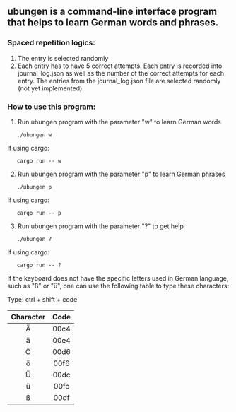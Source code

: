## ubungen is a command-line interface program that helps to learn German words and phrases. 

### Spaced repetition logics: 
1. The entry is selected randomly 
1. Each entry has to have 5 correct attempts. Each entry is recorded into journal_log.json as well as the number of the correct attempts for each entry. The entries from the journal_log.json file are selected randomly (not yet implemented). 

### How to use this program: 
1. Run ubungen program with the parameter "w" to learn German words
```console
   ./ubungen w
```
If using cargo: 
```console
   cargo run -- w
```

2. Run ubungen program with the parameter "p" to learn German phrases
```console
   ./ubungen p
```
If using cargo: 
```console
   cargo run -- p
```
3. Run ubungen program with the parameter "?" to get help
```console
   ./ubungen ?
```
If using cargo: 
```console
   cargo run -- ?
```
If the keyboard does not have the specific letters used in German language, such as "ß" or "ü", one can use the following table to type these characters: 

Type: ctrl + shift + code

| Character | Code    |
| :----:    | :----:  |
| Ä         | 00c4    |
| ä         | 00e4    |
| Ö         | 00d6    |
| ö         | 00f6    |
| Ü         | 00dc    |
| ü         | 00fc    |
| ß         | 00df    |
